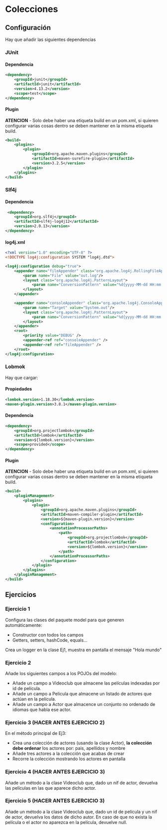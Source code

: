 # Colecciones

## Configuración

Hay que añadir las siguientes dependencias

### JUnit

#### Dependencia

```xml
<dependency>
    <groupId>junit</groupId>
    <artifactId>junit</artifactId>
    <version>4.13.2</version>
    <scope>test</scope>
</dependency>
```

#### Plugin

**ATENCION** - Solo debe haber una etiqueta build en un pom.xml, si quieren configurar varias cosas dentro se deben mantener
en la misma etiqueta build.

```xml
<build>
    <plugins>
        <plugin>
            <groupId>org.apache.maven.plugins</groupId>
            <artifactId>maven-surefire-plugin</artifactId>
            <version>3.2.5</version>
        </plugin>
    </plugins>
</build>
```

### Slf4j

#### Dependencia

```xml
 <dependency>
    <groupId>org.slf4j</groupId>
    <artifactId>slf4j-log4j12</artifactId>
    <version>2.0.13</version>
</dependency>
```
#### log4j.xml

```xml
<?xml version="1.0" encoding="UTF-8" ?>
<!DOCTYPE log4j:configuration SYSTEM "log4j.dtd">

<log4j:configuration debug="true">
    <appender name="fileAppender" class="org.apache.log4j.RollingFileAppender">
        <param name="File" value="out.log"/>
        <layout class="org.apache.log4j.PatternLayout">
            <param name="ConversionPattern" value="%d{yyyy-MM-dd HH:mm:ss} %-5p %c:%L - %m%n" />
        </layout>
    </appender>

    <appender name="consoleAppender" class="org.apache.log4j.ConsoleAppender">
        <param name="Target" value="System.out"/>
        <layout class="org.apache.log4j.PatternLayout">
            <param name="ConversionPattern" value="%d{yyyy-MM-dd HH:mm:ss} %-5p %c:%L - %m%n" />
        </layout>
    </appender>
    <root>
        <priority value="DEBUG" />
        <appender-ref ref="consoleAppender" />
        <appender-ref ref="fileAppender" />
    </root>
</log4j:configuration>
```

### Lobmok

Hay que cargar:

#### Propiedades

```xml
<lombok.version>1.18.30</lombok.version>
<maven-plugin.version>3.8.1</maven-plugin.version>
```

#### Dependencia

```xml
<dependency>
    <groupId>org.projectlombok</groupId>
    <artifactId>lombok</artifactId>
    <version>${lombok.version}</version>
    <scope>provided</scope>
</dependency>
```
#### Plugin

**ATENCION** - Solo debe haber una etiqueta build en un pom.xml, si quieren configurar varias cosas dentro se deben mantener
en la misma etiqueta build.

```xml
<build>
    <pluginManagement>
        <plugins>
            <plugin>
                <groupId>org.apache.maven.plugins</groupId>
                <artifactId>maven-compiler-plugin</artifactId>
                <version>${maven-plugin.version}</version>
                <configuration>
                    <annotationProcessorPaths>
                        <path>
                            <groupId>org.projectlombok</groupId>
                            <artifactId>lombok</artifactId>
                            <version>${lombok.version}</version>
                        </path>
                    </annotationProcessorPaths>
                </configuration>
            </plugin>
        </plugins>
    </pluginManagement>
</build>
```

## Ejercicios

### Ejercicio 1

Configura las clases del paquete model para que generen automáticamente:
- Constructor con todos los campos
- Getters, setters, hashCode, equals...

Crea un logger en la clase Ej1, muestra en pantalla el mensaje "Hola mundo"


### Ejercicio 2

Añade los siguientes campos a los POJOs del modelo:
- Añade un campo a Videoclub que almacene las películas indexadas por id de película.
- Añade un campo a Pelicula que almacene un listado de actores que actúan en la película.
- Añade un campo a Actor que almacence un conjunto no ordenado de idiomas que habla ese actor.

### Ejercicio 3 (HACER ANTES EJERCICIO 2)

En el método principal de Ej3:
- Crea una colección de actores (usando la clase Actor), **la colección debe ordenar** los actores por: pais, apellidos y nombre
- Añade tres actores a la colección que acabas de crear 
- Recorre la colección mostrando los actores en pantalla

### Ejercicio 4 (HACER ANTES EJERCICIO 3)

Añade un método a la clase Videoclub que, dado un nif de actor, devuelva las películas en las que aparece dicho actor.

### Ejercicio 5 (HACER ANTES EJERCICIO 3)

Añade un método a la clase Videoclub que, dado un id de película y un nif de actor, devuelva los datos de dicho autor.
En caso de que no exista la película o el actor no aparezca en la película, devuelve null.